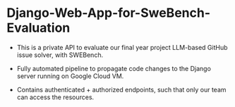 # Django-Web-App-for-SweBench-Evaluation 

- This is a private API to evaluate our final year project LLM-based GitHub issue solver, with SWEBench.

- Fully automated pipeline to propagate code changes to the Django server running on Google Cloud VM.

- Contains authenticated + authorized endpoints, such that only our team can access the resources.

